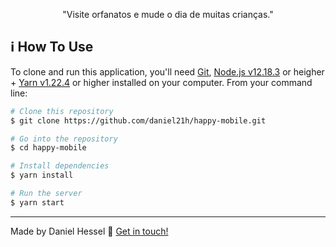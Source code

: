 <p align="center">"Visite orfanatos e mude o dia de muitas crianças."</p>

## :information_source: How To Use

To clone and run this application, you'll need [Git](https://git-scm.com), [Node.js v12.18.3][nodejs] or heigher + [Yarn v1.22.4][yarn] or higher installed on your computer. From your command line:

```bash
# Clone this repository
$ git clone https://github.com/daniel21h/happy-mobile.git

# Go into the repository
$ cd happy-mobile

# Install dependencies
$ yarn install

# Run the server
$ yarn start
```

---

Made by Daniel Hessel :wave: [Get in touch!](https://www.linkedin.com/in/daniel-hessel-240731176/)

[nodejs]: https://nodejs.org/
[yarn]: https://yarnpkg.com/
[vc]: https://code.visualstudio.com/
